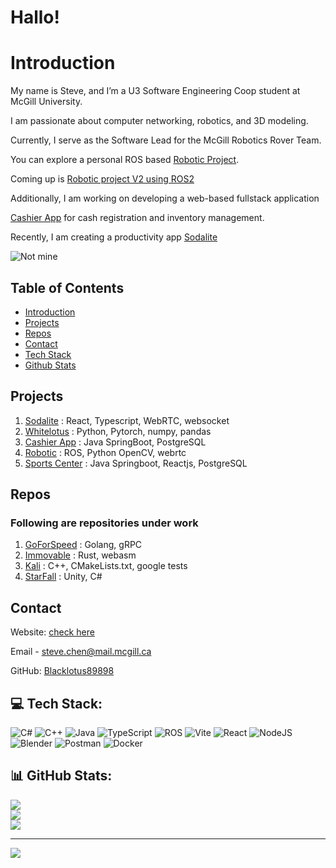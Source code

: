 # Hallo!
# Introduction
My name is Steve, and I’m a U3 Software Engineering Coop student at McGill University. 

I am passionate about computer networking, robotics, and 3D modeling.

Currently, I serve as the Software Lead for the McGill Robotics Rover Team. 

You can explore a personal ROS based [Robotic Project](https://github.com/Blacklotus89898/MyROS).

Coming up is [Robotic project V2 using ROS2](https://github.com/Blacklotus89898/MyROS2)

Additionally, I am working on developing a web-based fullstack application 

[Cashier App](https://github.com/Blacklotus89898/CashierApp) for cash registration and inventory management.

Recently, I am creating a productivity app [Sodalite](https://github.com/Blacklotus89898/Sodalite)

![Not mine](https://mir-s3-cdn-cf.behance.net/project_modules/disp/68921b29340193.55eea8837b0d9.gif)
## Table of Contents
- [Introduction](#introduction)
- [Projects](#projects)
- [Repos](#repos)
- [Contact](#contact)
- [Tech Stack](#contact)
- [Github Stats](#contact)

## Projects
1. [Sodalite](https://github.com/Blacklotus89898/Sodalite) : React, Typescript, WebRTC, websocket
2. [Whitelotus](https://mainpy-srm8wkkhknaimzytcthbx9.streamlit.app) : Python, Pytorch, numpy, pandas
3. [Cashier App](https://github.com/Blacklotus89898/CashierApp) : Java SpringBoot, PostgreSQL
4. [Robotic](https://github.com/Blacklotus89898/MyROS) : ROS, Python OpenCV, webrtc
5. [Sports Center](https://github.com/Blacklotus89898/Sports-Center-Management-System) : Java Springboot, Reactjs, PostgreSQL

## Repos
### Following are repositories under work
1. [GoForSpeed](https://github.com/Blacklotus89898/GoForSpeed) : Golang, gRPC
2. [Immovable](https://github.com/Blacklotus89898/Immovable) : Rust, webasm
3. [Kali](https://github.com/Blacklotus89898/Kali) : C++, CMakeLists.txt, google tests
4. [StarFall](https://github.com/BlackHeartedBuddha/StarFall) : Unity, C# 

## Contact
 Website: [check here](https://cs.mcgill.ca/~schen183/)

 Email - [steve.chen@mail.mcgill.ca](mailto:steve.chen@mail.mcgill.ca)

 GitHub: [Blacklotus89898](https://github.com/Blacklotus89898)

## 💻 Tech Stack:
![C#](https://img.shields.io/badge/c%23-%23239120.svg?style=for-the-badge&logo=csharp&logoColor=white) ![C++](https://img.shields.io/badge/c++-%2300599C.svg?style=for-the-badge&logo=c%2B%2B&logoColor=white) ![Java](https://img.shields.io/badge/java-%23ED8B00.svg?style=for-the-badge&logo=openjdk&logoColor=white) ![TypeScript](https://img.shields.io/badge/typescript-%23007ACC.svg?style=for-the-badge&logo=typescript&logoColor=white) ![ROS](https://img.shields.io/badge/ros-%230A0FF9.svg?style=for-the-badge&logo=ros&logoColor=white) ![Vite](https://img.shields.io/badge/vite-%23646CFF.svg?style=for-the-badge&logo=vite&logoColor=white) ![React](https://img.shields.io/badge/react-%2320232a.svg?style=for-the-badge&logo=react&logoColor=%2361DAFB) ![NodeJS](https://img.shields.io/badge/node.js-6DA55F?style=for-the-badge&logo=node.js&logoColor=white) ![Blender](https://img.shields.io/badge/blender-%23F5792A.svg?style=for-the-badge&logo=blender&logoColor=white) ![Postman](https://img.shields.io/badge/Postman-FF6C37?style=for-the-badge&logo=postman&logoColor=white) ![Docker](https://img.shields.io/badge/docker-%230db7ed.svg?style=for-the-badge&logo=docker&logoColor=white)

## 📊 GitHub Stats:
![](https://github-readme-stats.vercel.app/api?username=Blacklotus89898&theme=vision-friendly-dark&hide_border=false&include_all_commits=false&count_private=false)<br/>
![](https://github-readme-streak-stats.herokuapp.com/?user=Blacklotus89898&theme=vision-friendly-dark&hide_border=false)<br/>
![](https://github-readme-stats.vercel.app/api/top-langs/?username=Blacklotus89898&theme=vision-friendly-dark&hide_border=false&include_all_commits=false&count_private=false&layout=compact)

---
[![](https://visitcount.itsvg.in/api?id=Blacklotus89898&icon=0&color=0)](https://visitcount.itsvg.in)

<!-- Proudly created with GPRM ( https://gprm.itsvg.in ) -->
